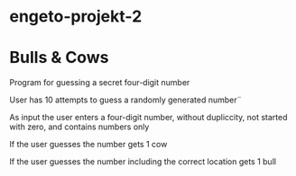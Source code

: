 # engeto-projekt-2
# Bulls & Cows

Program for guessing a secret four-digit number

User has 10 attempts to guess a randomly generated number¨

As input the user enters a four-digit number, without dupliccity, not started with zero, and contains numbers only

If the user guesses the number gets 1 cow

If the user guesses the number including the correct location gets 1 bull
